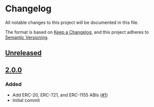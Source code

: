 # Changelog
All notable changes to this project will be documented in this file.

The format is based on [Keep a Changelog](https://keepachangelog.com/en/1.0.0/),
and this project adheres to [Semantic Versioning](https://semver.org/spec/v2.0.0.html).

## [Unreleased]

## [2.0.0]
### Added
- Add ERC-20, ERC-721, and ERC-1155 ABIs ([#1](https://github.com/MetaMask/metamask-eth-abis/pull/1))
- Initial commit

[Unreleased]: https://github.com/MetaMask/metamask-eth-abis/compare/v2.0.0...HEAD
[2.0.0]: https://github.com/MetaMask/metamask-eth-abis/releases/tag/v2.0.0
